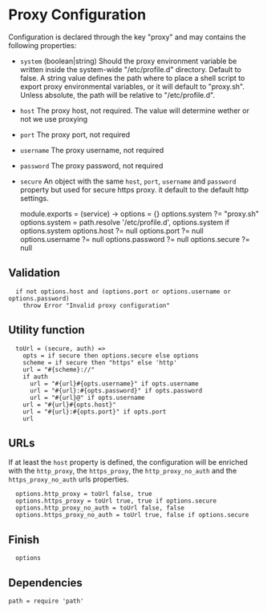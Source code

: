 
# Proxy Configuration

Configuration is declared through the key "proxy" and may 
contains the following properties:

*   `system` (boolean|string)
    Should the proxy environment variable be written inside the
    system-wide "/etc/profile.d" directory. Default to false. A string value
    defines the path where to place a shell script to export
    proxy environmental variables, or it will default to 
    "proxy.sh". Unless absolute, the path will 
    be relative to "/etc/profile.d".
*   `host`
    The proxy host, not required. The value will determine
    wether or not we use proxying
*   `port`
    The proxy port, not required
*   `username`
    The proxy username, not required
*   `password`
    The proxy password, not required
*   `secure`
    An object with the same `host`, `port`, `username` and
    `password` property but used for secure https proxy. it
    default to the default http settings.

    module.exports = (service) ->
      options = {}
      options.system ?= "proxy.sh"
      options.system = path.resolve '/etc/profile.d', options.system if options.system
      options.host ?= null
      options.port ?= null
      options.username ?= null
      options.password ?= null
      options.secure ?= null

## Validation

      if not options.host and (options.port or options.username or options.password)
        throw Error "Invalid proxy configuration"

## Utility function

      toUrl = (secure, auth) =>
        opts = if secure then options.secure else options
        scheme = if secure then "https" else 'http'
        url = "#{scheme}://"
        if auth
          url = "#{url}#{opts.username}" if opts.username
          url = "#{url}:#{opts.password}" if opts.password
          url = "#{url}@" if opts.username
        url = "#{url}#{opts.host}"
        url = "#{url}:#{opts.port}" if opts.port
        url

## URLs

If at least the `host` property is defined, the 
configuration will be enriched with the `http_proxy`, the
`https_proxy`, the `http_proxy_no_auth` and the 
`https_proxy_no_auth` urls properties.

      options.http_proxy = toUrl false, true
      options.https_proxy = toUrl true, true if options.secure
      options.http_proxy_no_auth = toUrl false, false
      options.https_proxy_no_auth = toUrl true, false if options.secure

## Finish

      options

## Dependencies

    path = require 'path'
